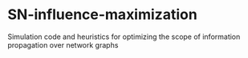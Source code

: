 # SN-influence-maximization
Simulation code and heuristics for optimizing the scope of information propagation over network graphs 
